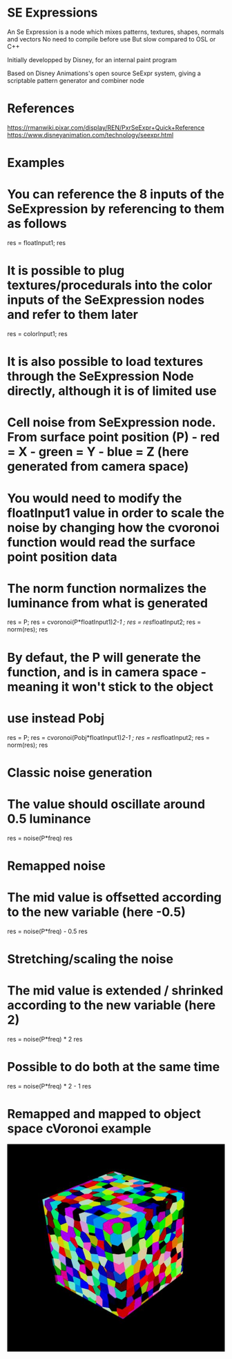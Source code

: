 # SE Expressions

An Se Expression is a node which mixes patterns, textures, shapes, normals and vectors
No need to compile before use
But slow compared to OSL or C++

Initially developped by Disney, for an internal paint program

Based on Disney Animations's open source SeExpr system, giving a scriptable pattern generator and combiner node


# References

https://rmanwiki.pixar.com/display/REN/PxrSeExpr+Quick+Reference
https://www.disneyanimation.com/technology/seexpr.html




# Examples

# You can reference the 8 inputs of the SeExpression by referencing to them as follows
res = floatInput1;
res

# It is possible to plug textures/procedurals into the color inputs of the SeExpression nodes and refer to them later
res = colorInput1;
res

# It is also possible to load textures through the SeExpression Node directly, although it is of limited use

# Cell noise from SeExpression node. From surface point position (P) - red = X - green = Y - blue = Z (here generated from camera space)
# You would need to modify the floatInput1 value in order to scale the noise by changing how the cvoronoi function would read the surface point position data
# The norm function normalizes the luminance from what is generated
res = P;
res = cvoronoi(P*floatInput1)*2-1 ;
res = res*floatInput2;
res = norm(res);
res

# By defaut, the P will generate the function, and is in camera space - meaning it won't stick to the object
#   use instead Pobj
res = P;
res = cvoronoi(Pobj*floatInput1)*2-1 ;
res = res*floatInput2;
res = norm(res);
res


# Classic noise generation
# The value should oscillate around 0.5 luminance
res = noise(P*freq)
res

# Remapped noise
# The mid value is offsetted according to the new variable (here -0.5)
res = noise(P*freq) - 0.5
res

# Stretching/scaling the noise
# The mid value is extended / shrinked  according to the new variable (here 2)
res = noise(P*freq) * 2
res

# Possible to do both at the same time
res = noise(P*freq) * 2 - 1
res

# Remapped and mapped to object space cVoronoi example
![](/.imgs/SeExpr_cVoronoi_001.JPG)